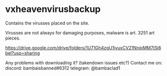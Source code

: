 # vxheavenvirusbackup
Contains the virusses placed on the site.

Virusses are not always for damaging purposes, malware is art.
3251 art pieces.

https://drive.google.com/drive/folders/1U71Gh4zgU1iyuxCV21NnipMM7ISi6bel?usp=sharing

Any problems with downloading it? (takendown issues etc?)
Contact me on:
discord: bambaisbanned#6312
telegram: @bambaclad1
